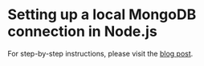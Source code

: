 # Setting up a local MongoDB connection in Node.js

For step-by-step instructions, please visit the [blog post](https://attacomsian.com/blog/nodejs-mongodb-local-connection).
